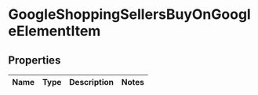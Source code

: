 # GoogleShoppingSellersBuyOnGoogleElementItem


## Properties

| Name | Type | Description | Notes |
|------------ | ------------- | ------------- | -------------|